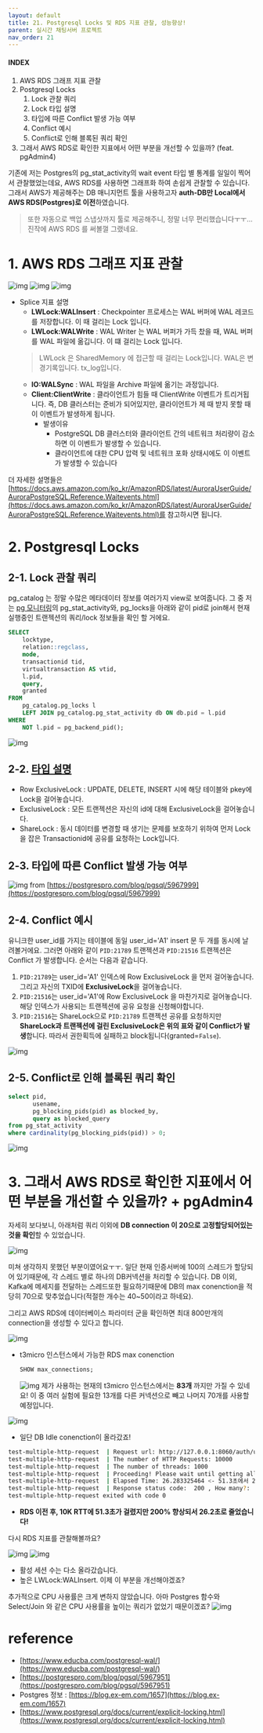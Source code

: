 ```yaml
---
layout: default
title: 21. Postgresql Locks 및 RDS 지표 관찰, 성능향상!
parent: 실시간 채팅서버 프로젝트
nav_order: 21
---
```


#### INDEX
1. AWS RDS 그래프 지표 관찰
2. Postgresql Locks
   1. Lock 관찰 쿼리
   2. Lock 타입 설명
   3. 타입에 따른 Conflict 발생 가능 여부
   4. Conflict 예시
   5. Conflict로 인해 블록된 쿼리 확인
3. 그래서 AWS RDS로 확인한 지표에서 어떤 부분을 개선할 수 있을까? (feat. pgAdmin4)

기존에 저는 Postgres의 pg_stat_activity의 wait event 타입 별 통계를 일일이 찍어서 관찰했었는데요, AWS RDS를 사용하면 그래프화 하여 손쉽게 관찰할 수 있습니다.
그래서 AWS가 제공해주는 DB 매니지먼트 툴을 사용하고자 **auth-DB만 Local에서 AWS RDS(Postgres)로 이전**하였습니다.
> 또한 자동으로 백업 스냅샷까지 툴로 제공해주니, 정말 너무 편리했습니다ㅜㅜ... 진작에 AWS RDS 를 써볼껄 그랬네요.

# 1. AWS RDS 그래프 지표 관찰

![img](../../../assets/img/rds/1.PNG)
![img](../../../assets/img/rds/2.PNG)
![img](../../../assets/img/rds/3.png)

* Splice 지표 설명
  * **LWLock:WALInsert** : Checkpointer 프로세스는 WAL 버퍼에 WAL 레코드를 저장합니다. 이 때 걸리는 Lock 입니다.
  * **LWLock:WALWrite** : WAL Writer 는 WAL 버퍼가 가득 찼을 때, WAL 버퍼를 WAL 파일에 옮깁니다. 이 떄 걸리는 Lock 입니다.
  > LWLock 은 SharedMemory 에 접근할 때 걸리는 Lock입니다. WAL은 변경기록입니다. tx_log입니다.
  * **IO:WALSync** : WAL 파일을 Archive 파일에 옮기는 과정입니다.
  * **Client:ClientWrite** : 클라이언트가 힘들 때 ClientWrite 이벤트가 트리거됩니다. 즉, DB 클러스터는 준비가 되어있지만, 클라이언트가 제 때 받지 못할 때 이 이벤트가 발생하게 됩니다.
    * 발생이유
      * PostgreSQL DB 클러스터와 클라이언트 간의 네트워크 처리량이 감소하면 이 이벤트가 발생할 수 있습니다.
      * 클라이언트에 대한 CPU 압력 및 네트워크 포화 상태시에도 이 이벤트가 발생할 수 있습니다

더 자세한 설명들은 [https://docs.aws.amazon.com/ko_kr/AmazonRDS/latest/AuroraUserGuide/AuroraPostgreSQL.Reference.Waitevents.html](https://docs.aws.amazon.com/ko_kr/AmazonRDS/latest/AuroraUserGuide/AuroraPostgreSQL.Reference.Waitevents.html)를 참고하시면 됩니다.


# 2. Postgresql Locks
## 2-1. Lock 관찰 쿼리

pg_catalog 는 정말 수많은 메타데이터 정보를 여러가지 view로 보여줍니다. 그 중 저는 [pg 모니터링](https://www.postgresql.org/docs/14/monitoring-stats.html)의 pg_stat_activity와, pg_locks을 아래와 같이 pid로 join해서 현재 실행중인 트랜젝션의 쿼리/lock 정보들을 확인 할 거에요.

```sql
SELECT
	locktype,
	relation::regclass,
	mode,
	transactionid tid,
	virtualtransaction AS vtid,
	l.pid,
	query,
	granted
FROM
	pg_catalog.pg_locks l
	LEFT JOIN pg_catalog.pg_stat_activity db ON db.pid = l.pid
WHERE
	NOT l.pid = pg_backend_pid();
```

![img](../../../assets/img/rds/5.png)

## 2-2. [타입 설명](https://www.postgresql.org/docs/current/explicit-locking.html)
* Row ExclusiveLock : UPDATE, DELETE, INSERT 시에 해당 테이블와 pkey에 Lock을 걸어놓습니다.
* ExclusiveLock : 모든 트랜젝션은 자신의 id에 대해 ExclusiveLock을 걸어놓습니다.
* ShareLock : 동시 데이터를 변경할 때 생기는 문제를 보호하기 위하여 먼저 Lock을 잡은 Transactionid에 공유를 요청하는 Lock입니다.

## 2-3. 타입에 따른 Conflict 발생 가능 여부
![img](../../../assets/img/rds/4.png)
from [https://postgrespro.com/blog/pgsql/5967999](https://postgrespro.com/blog/pgsql/5967999)

## 2-4. Conflict 예시

유니크한 user_id를 가지는 테이블에 동일 user_id='A1' insert 문 두 개를 동시에 날려볼거에요. 그러면 아래와 같이 `PID:21789` 트랜젝션과 `PID:21516` 트랜젝션은 Conflict 가 발생합니다. 순서는 다음과 같습니다.

1. `PID:21789`는 user_id='A1' 인덱스에 Row ExclusiveLock 을 먼저 걸어놓습니다. 그리고 자신의 TXID에 **ExclusiveLock**을 걸어놓습니다.
2. `PID:21516`는 user_id='A1'에 Row ExclusiveLock 을 마찬가지로 걸어놓습니다. 해당 인덱스가 사용되는 트랜젝션에 공유 요청을 신청해야합니다.
3. `PID:21516`는 ShareLock으로 `PID:21789` 트랜젝션 공유를 요청하지만 **ShareLock과 트랜젝션에 걸린 ExclusiveLock은 위의 표와 같이 Conflict가 발생**합니다. 따라서 권한획득에 실패하고 block됩니다(granted=`False`).

![img](../../../assets/img/rds/6.png)

## 2-5. Conflict로 인해 블록된 쿼리 확인
```sql
select pid, 
       usename, 
       pg_blocking_pids(pid) as blocked_by, 
       query as blocked_query
from pg_stat_activity
where cardinality(pg_blocking_pids(pid)) > 0;
```
![img](../../../assets/img/rds/7.png)

# 3. 그래서 AWS RDS로 확인한 지표에서 어떤 부분을 개선할 수 있을까? + pgAdmin4

자세히 보다보니, 아래처럼 쿼리 이외에 **DB connection 이 20으로 고정할당되어있는것을 확인**할 수 있었습니다.

![img](../../../assets/img/rds/8.png)

미쳐 생각하지 못했던 부분이였어요ㅜㅜ. 일단 현재 인증서버에 100의 스레드가 할당되어 있기때문에, 각 스레드 별로 하나의 DB커넥션을 처리할 수 있습니다. DB 이외, Kafka에 메세지를 전달하는 스레드또한 필요하기때문에 DB의 max conenction을 적당히 70으로 맞추었습니다(적절한 개수는 40~50이라고 하네요).

그리고 AWS RDS에 데이터베이스 파라미터 군을 확인하면 최대 800만개의 connection을 생성할 수 있다고 합니다.

![img](../../../assets/img/rds/9.png)
* t3micro 인스턴스에서 가능한 RDS max conenction

    ```sql
    SHOW max_connections;
    ```
    
    ![img](../../../assets/img/rds/14.png)
제가 사용하는 현재의 t3micro 인스턴스에서는 **83개** 까지만 가질 수 있네요! 이 중 여러 실험에 필요한 13개를 다른 커넥션으로 빼고 나머지 70개를 사용할 예정입니다.

![img](../../../assets/img/rds/10.png)

* 일단 DB Idle conenction이 올라갔죠!

```bash
test-multiple-http-request  | Request url: http://127.0.0.1:8060/auth/user
test-multiple-http-request  | The number of HTTP Requests: 10000
test-multiple-http-request  | The number of threads: 1000
test-multiple-http-request  | Proceeding! Please wait until getting all the responses
test-multiple-http-request  | Elapsed Time: 26.283325464 <- 51.3초에서 200% 개선되었어요! 
test-multiple-http-request  | Response status code:  200 , How many?:  10000
test-multiple-http-request exited with code 0
```

* **RDS 이전 후, 10K RTT에 51.3초가 걸렸지만 200% 향상되서 26.2초로 줄었습니다!**

다시 RDS 지표를 관찰해볼까요?

![img](../../../assets/img/rds/11.png)
![img](../../../assets/img/rds/12.png)

- 활성 세션 수는 다소 올라갔습니다.
- 높은 LWLock:WALInsert. 이제 이 부분을 개선해야겠죠?

추가적으로 CPU 사용률은 크게 변하지 않았습니다. 아마 Postgres 함수와 Select/Join 와 같은 CPU 사용률을 높이는 쿼리가 없었기 때문이겠죠?
![img](../../../assets/img/rds/13.png)









# reference
* [https://www.educba.com/postgresql-wal/](https://www.educba.com/postgresql-wal/) 
* [https://postgrespro.com/blog/pgsql/5967951](https://postgrespro.com/blog/pgsql/5967951)
* Postgres 정보 : [https://blog.ex-em.com/1657](https://blog.ex-em.com/1657)
* [https://www.postgresql.org/docs/current/explicit-locking.html](https://www.postgresql.org/docs/current/explicit-locking.html)

